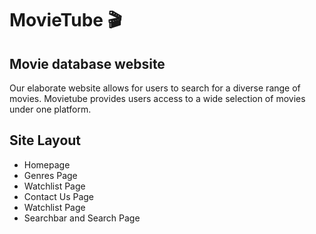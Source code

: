 # MovieTube 🎬
## Movie database website

Our elaborate website allows for users to search for a diverse range of movies. Movietube provides users access to a wide selection of movies under one platform. 

## Site Layout
- Homepage
- Genres Page
- Watchlist Page
- Contact Us Page
- Watchlist Page
- Searchbar and Search Page
